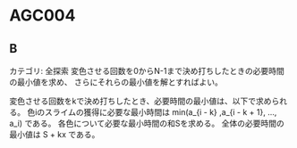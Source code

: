 # AGC004

## B
カテゴリ: 全探索
変色させる回数を0からN-1まで決め打ちしたときの必要時間の最小値を求め、
さらにそれらの最小値を解とすればよい。

変色させる回数をkで決め打ちしたとき、必要時間の最小値は、以下で求められる。
色iのスライムの獲得に必要な最小時間は min(a_{i - k} ,a_{i - k + 1}, ..., a_i) である。
各色について必要な最小時間の和Sを求める。
全体の必要時間の最小値は S + kx である。
